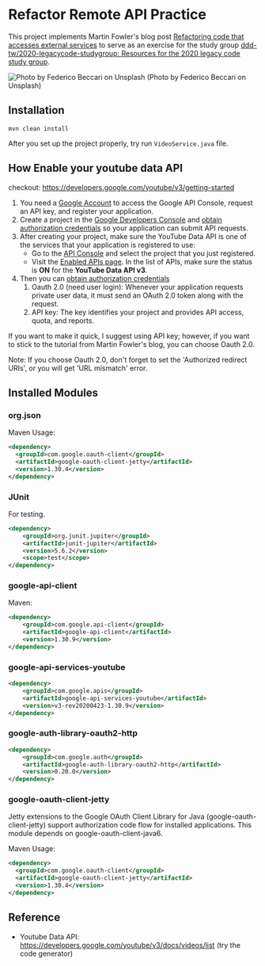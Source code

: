 # Refactor Remote API Practice

This project implements Martin Fowler's blog post [Refactoring code that accesses external services](https://martinfowler.com/articles/refactoring-external-service.html) to serve as an exercise for the study group [ddd-tw/2020-legacycode-studygroup: Resources for the 2020 legacy code study group](https://github.com/ddd-tw/2020-legacycode-studygroup).

![Photo by Federico Beccari on Unsplash](https://images.unsplash.com/photo-1454779132693-e5cd0a216ed3?ixlib=rb-1.2.1&auto=format&fit=crop&w=1351&q=80)
(Photo by Federico Beccari on Unsplash)


## Installation


```shell script
mvn clean install
```

After you set up the project properly, try run `VideoService.java` file.


## How Enable your youtube data API

checkout: https://developers.google.com/youtube/v3/getting-started

1. You need a [Google Account](https://www.google.com/accounts/NewAccount) to access the Google API Console, request an API key, and register your application.
2. Create a project in the [Google Developers Console](https://console.developers.google.com) and [obtain authorization credentials](https://developers.google.com/youtube/registering_an_application) so your application can submit API requests.
3. After creating your project, make sure the YouTube Data API is one of the services that your application is registered to use:
    * Go to the [API Console](https://console.developers.google.com/) and select the project that you just registered. 
    * Visit the [Enabled APIs page](https://console.developers.google.com/apis/enabled). In the list of APIs, make sure the status is **ON** for the **YouTube Data API v3**.  
4. Then you can [obtain authorization credentials](https://developers.google.com/youtube/registering_an_application?hl=zh-tw)
    1. Oauth 2.0 (need user login): Whenever your application requests private user data, it must send an OAuth 2.0 token along with the request.
    2. API key: The key identifies your project and provides API access, quota, and reports.

If you want to make it quick, I suggest using API key; however, if you want to stick to the tutorial from Martin Fowler's blog, you can choose Oauth 2.0.

Note: If you choose Oauth 2.0, don't forget to set the 'Authorized redirect URIs', or you will get 'URL mismatch' error.


## Installed Modules

### org.json

Maven Usage:
```xml
<dependency>
  <groupId>com.google.oauth-client</groupId>
  <artifactId>google-oauth-client-jetty</artifactId>
  <version>1.30.4</version>
</dependency>

```


### JUnit

For testing.

```xml
<dependency>
    <groupId>org.junit.jupiter</groupId>
    <artifactId>junit-jupiter</artifactId>
    <version>5.6.2</version>
    <scope>test</scope>
</dependency>
```

### google-api-client

Maven:
```xml
<dependency>
    <groupId>com.google.api-client</groupId>
    <artifactId>google-api-client</artifactId>
    <version>1.30.9</version>
</dependency>
```

### google-api-services-youtube
```xml
<dependency>
    <groupId>com.google.apis</groupId>
    <artifactId>google-api-services-youtube</artifactId>
    <version>v3-rev20200423-1.30.9</version>
</dependency>
```

### google-auth-library-oauth2-http

```xml
<dependency>
    <groupId>com.google.auth</groupId>
    <artifactId>google-auth-library-oauth2-http</artifactId>
    <version>0.20.0</version>
</dependency>
```

### google-oauth-client-jetty


Jetty extensions to the Google OAuth Client Library for Java (google-oauth-client-jetty) support authorization code flow for installed applications. This module depends on google-oauth-client-java6.

Maven Usage:
```xml
<dependency>
  <groupId>com.google.oauth-client</groupId>
  <artifactId>google-oauth-client-jetty</artifactId>
  <version>1.30.4</version>
</dependency>
```

## Reference

* Youtube Data API: https://developers.google.com/youtube/v3/docs/videos/list (try the code generator)
